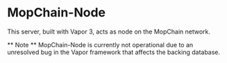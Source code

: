 # MopChain-Node

This server, built with Vapor 3, acts as node on the MopChain network.

** Note **
MopChain-Node is currently not operational due to an unresolved bug in the Vapor framework that affects the backing database.
